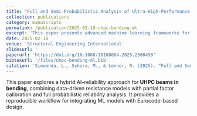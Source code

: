 ```yaml
---
title: "Full and Semi-Probabilistic Analysis of Ultra-High-Performance Concrete Beams in Bending via Machine Learning"
collection: publications
category: manuscripts
permalink: /publication/2025-02-10-uhpc-bending-ml
excerpt: 'This paper presents advanced machine learning frameworks for full and semi-probabilistic design of ultra-high-performance concrete (UHPC) beams in bending, improving reliability-based design and safety margins.'
date: 2025-02-10
venue: 'Structural Engineering International'
slidesurl: ''
paperurl: 'https://doi.org/10.1080/10168664.2025.2500458'
bibtexurl: '/files/uhpc-bending-ml.bib'
citation: 'Simwanda, L., Sykora, M., & Lenner, R. (2025). “Full and Semi-Probabilistic Analysis of Ultra-High-Performance Concrete Beams in Bending via Machine Learning.” <i>Structural Engineering International</i>, 1–15. https://doi.org/10.1080/10168664.2025.2500458'
---
```


This paper explores a hybrid AI–reliability approach for **UHPC beams in bending**, combining data-driven resistance models with partial factor calibration and full probabilistic reliability analysis. It provides a reproducible workflow for integrating ML models with Eurocode-based design.
